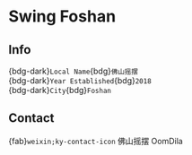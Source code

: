 # Swing Foshan

## Info

{bdg-dark}`Local Name`{bdg}`佛山摇摆`  
{bdg-dark}`Year Established`{bdg}`2018`  
{bdg-dark}`City`{bdg}`Foshan`  

## Contact

{fab}`weixin;ky-contact-icon` 佛山摇摆 OomDila  
